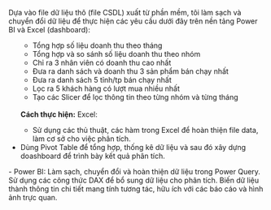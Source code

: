 Dựa vào file dữ liệu thô (file CSDL) xuất từ phần mềm, tôi làm sạch và chuyển đổi dữ liệu để thực hiện các yêu cầu dưới đây trên nền tảng Power BI và Excel (dashboard):<br><ul>
- Tổng hợp số liệu doanh thu theo tháng<br>
- Tổng hợp và so sánh số liệu doanh thu theo nhóm<br>
- Chỉ ra 3 nhân viên có doanh thu cao nhất<br>
- Đưa ra danh sách và doanh thu 3 sản phẩm bán chạy nhất<br>
- Đưa ra danh sách 5 tỉnh/tp bán chạy nhất<br>
- Lọc ra 5 khách hàng có lượt mua nhiều nhất<br>
- Tạo các Slicer để lọc thông tin theo từng nhóm và từng tháng</ul><br>
<b>Cách thực hiện:</b>
  Excel: <br><ul><li>Sử dụng các thủ thuật, các hàm trong Excel để hoàn thiện file data, làm cơ sở cho việc phân tích.</li>
<li>Dùng Pivot Table để tổng hợp, thống kê dữ liệu và sau đó xây dựng doashboard để trình bày kết quả phân tích.</li></ul>
- Power BI: Làm sạch, chuyển đổi và hoàn thiện dữ liệu trong Power Query. Sử dụng các công thức DAX để bổ sung dữ liệu cho phân tích. Biến dữ liệu thành thông tin chi tiết mang tính tương tác, hữu ích với các báo cáo và hình ảnh trực quan.</ul>
